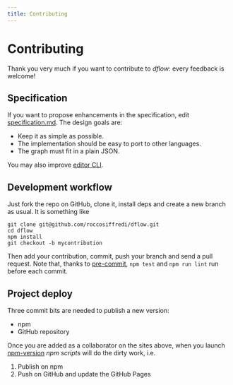 ```yaml
---
title: Contributing
---
```


# Contributing

Thank you very much if you want to contribute to *dflow*: every feedback is welcome!

## Specification

If you want to propose enhancements in the specification, edit [specification.md](https://github.com/fibo/dflow/blob/master/gh-pages/specification.md).
The design goals are:

* Keep it as simple as possible.
* The implementation should be easy to port to other languages.
* The graph must fit in a plain JSON.

You may also improve [editor CLI](https://github.com/fibo/dflow/blob/master/gh-pages/editor.md).

## Development workflow

Just fork the repo on GitHub, clone it, install deps and create a new branch as usual.
It is something like

```
git clone git@github.com/roccosiffredi/dflow.git
cd dflow
npm install
git checkout -b mycontribution
```

Then add your contribution, commit, push your branch and send a pull request.
Note that, thanks to [pre-commit](https://www.npmjs.com/package/pre-commit), `npm test` and `npm run lint` run before each commit.

## Project deploy

Three commit bits are needed to publish a new version:

* npm
* GitHub repository

Once you are added as a collaborator on the sites above,
when you launch [npm-version](https://docs.npmjs.com/cli/version) *npm scripts* will do the dirty work, i.e.

1. Publish on npm
2. Push on GitHub and update the GitHub Pages

